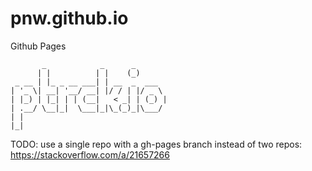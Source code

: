 # pnw.github.io
Github Pages
```
       _            _      _
      | |          | |    (_)
 _ __ | |_ _ __ ___| | __  _  ___
| '_ \| __| '__/ __| |/ / | |/ _ \
| |_) | |_| | | (__|   < _| | (_) |
| .__/ \__|_|  \___|_|\_(_)_|\___/
| |
|_|
```

TODO: use a single repo with a gh-pages branch instead of two repos: https://stackoverflow.com/a/21657266